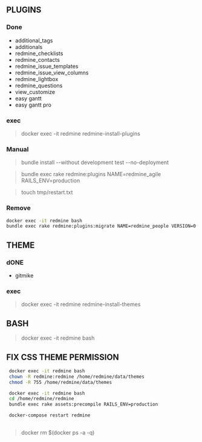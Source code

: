 ## PLUGINS

### Done

- additional_tags
- additionals
- redmine_checklists
- redmine_contacts
- redmine_issue_templates
- redmine_issue_view_columns
- redmine_lightbox
- redmine_questions
- view_customize
- easy gantt
- easy gantt pro

### exec

> docker exec -it redmine redmine-install-plugins

### Manual

> bundle install --without development test --no-deployment

> bundle exec rake redmine:plugins NAME=redmine_agile RAILS_ENV=production

> touch tmp/restart.txt

### Remove

```bash
docker exec -it redmine bash
bundle exec rake redmine:plugins:migrate NAME=redmine_people VERSION=0
```

## THEME

### dONE

- gitmike

### exec

> docker exec -it redmine redmine-install-themes

## BASH

> docker exec -it redmine bash

## FIX CSS THEME PERMISSION

```bash
 docker exec -it redmine bash
 chown -R redmine:redmine /home/redmine/data/themes
 chmod -R 755 /home/redmine/data/themes

 docker exec -it redmine bash
 cd /home/redmine/redmine
 bundle exec rake assets:precompile RAILS_ENV=production

 docker-compose restart redmine
```

##

> docker rm $(docker ps -a -q)
